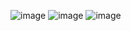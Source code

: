 ![image](https://github.com/Bobo0808/Reminder/assets/96458633/6c92974f-3107-414b-9cf0-2d59fce37c6f)
![image](https://github.com/Bobo0808/Reminder/assets/96458633/ab8b88ff-c485-4658-9ec4-f350975a0d00)
![image](https://github.com/Bobo0808/Reminder/assets/96458633/2b8704e5-377b-4691-b845-8cc4a02c5b3c)

